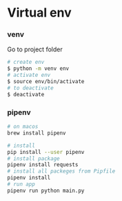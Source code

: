 # Virtual env

### venv

Go to project folder

```bash
# create env
$ python -m venv env
# activate env
$ source env/bin/activate
# to deactivate
$ deactivate
```

### pipenv

```sh
# on macos
brew install pipenv

# install
pip install --user pipenv
# install package
pipenv install requests
# install all packeges from Pipfile
pipenv install
# run app
pipenv run python main.py
```

